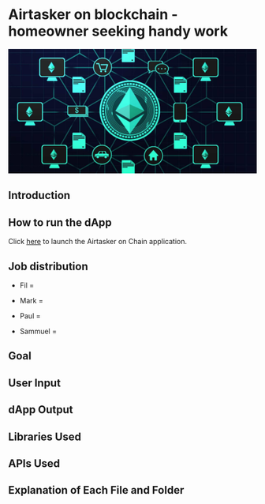 # Airtasker on blockchain - homeowner seeking handy work

![Image](image/profile.jpg)

## Introduction


## How to run the dApp
Click [here](frontend/index.html) to launch the Airtasker on Chain application.


## Job distribution

- Fil = 

- Mark = 

- Paul = 

- Sammuel = 


## Goal



## User Input


## dApp Output


## Libraries Used


## APIs Used


## Explanation of Each File and Folder 


